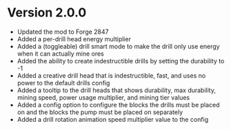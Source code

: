 # Version 2.0.0

- Updated the mod to Forge 2847
- Added a per-drill head energy multiplier
- Added a (toggleable) drill smart mode to make the drill only use energy when it can actually mine ores
- Added the ability to create indestructible drills by setting the durability to -1
- Added a creative drill head that is indestructible, fast, and uses no power to the default drills config
- Added a tooltip to the drill heads that shows durability, max durability, mining speed, power usage multiplier, and mining tier values
- Added a config option to configure the blocks the drills must be placed on and the blocks the pump must be placed on separately
- Added a drill rotation animation speed multiplier value to the config